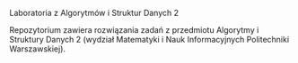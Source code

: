 Laboratoria z Algorytmów i Struktur Danych 2

Repozytorium zawiera rozwiązania zadań z przedmiotu Algorytmy i Struktury Danych 2 (wydział Matematyki i Nauk Informacyjnych Politechniki Warszawskiej). 
